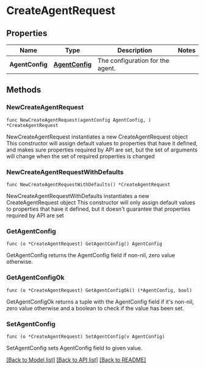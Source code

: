 # CreateAgentRequest

## Properties

Name | Type | Description | Notes
------------ | ------------- | ------------- | -------------
**AgentConfig** | [**AgentConfig**](AgentConfig.md) | The configuration for the agent. | 

## Methods

### NewCreateAgentRequest

`func NewCreateAgentRequest(agentConfig AgentConfig, ) *CreateAgentRequest`

NewCreateAgentRequest instantiates a new CreateAgentRequest object
This constructor will assign default values to properties that have it defined,
and makes sure properties required by API are set, but the set of arguments
will change when the set of required properties is changed

### NewCreateAgentRequestWithDefaults

`func NewCreateAgentRequestWithDefaults() *CreateAgentRequest`

NewCreateAgentRequestWithDefaults instantiates a new CreateAgentRequest object
This constructor will only assign default values to properties that have it defined,
but it doesn't guarantee that properties required by API are set

### GetAgentConfig

`func (o *CreateAgentRequest) GetAgentConfig() AgentConfig`

GetAgentConfig returns the AgentConfig field if non-nil, zero value otherwise.

### GetAgentConfigOk

`func (o *CreateAgentRequest) GetAgentConfigOk() (*AgentConfig, bool)`

GetAgentConfigOk returns a tuple with the AgentConfig field if it's non-nil, zero value otherwise
and a boolean to check if the value has been set.

### SetAgentConfig

`func (o *CreateAgentRequest) SetAgentConfig(v AgentConfig)`

SetAgentConfig sets AgentConfig field to given value.



[[Back to Model list]](../README.md#documentation-for-models) [[Back to API list]](../README.md#documentation-for-api-endpoints) [[Back to README]](../README.md)


